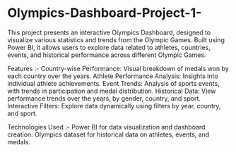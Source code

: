 # Olympics-Dashboard-Project-1-

This project presents an interactive Olympics Dashboard, designed to visualize various statistics and trends from the Olympic Games. Built using Power BI, it allows users to explore data related to athletes, countries, events, and historical performance across different Olympic Games.

Features :-
Country-wise Performance: Visual breakdown of medals won by each country over the years.
Athlete Performance Analysis: Insights into individual athlete achievements.
Event Trends: Analysis of sports events, with trends in participation and medal distribution.
Historical Data: View performance trends over the years, by gender, country, and sport.
Interactive Filters: Explore data dynamically using filters by year, country, and sport.

Technologies Used :-
Power BI for data visualization and dashboard creation.
Olympics dataset for historical data on athletes, events, and medals.
